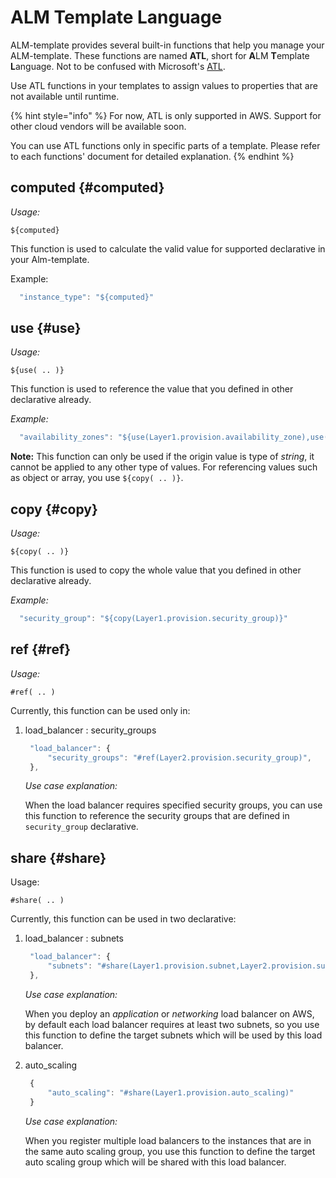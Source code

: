 # ALM Template Language

ALM-template provides several built-in functions that help you manage your ALM-template. These functions are named **ATL**, short for **A**LM **T**emplate **L**anguage. Not to be confused with Microsoft's [ATL](https://msdn.microsoft.com/en-us/library/3ax346b7.aspx).

Use ATL functions in your templates to assign values to properties that are not available until runtime.

{% hint style="info" %}
For now, ATL is only supported in AWS. Support for other cloud vendors will be available soon.

You can use ATL functions only in specific parts of a template. Please refer to each functions' document for detailed explanation.
{% endhint %}

## computed {#computed}

_Usage:_

`${computed}`

This function is used to calculate the valid value for supported declarative in your Alm-template.

Example:

```javascript
  "instance_type": "${computed}"
```

## use {#use}

_Usage:_

`${use( .. )}`

This function is used to reference the value that you defined in other declarative already.

_Example:_

```javascript
  "availability_zones": "${use(Layer1.provision.availability_zone),use(Layer2.provision.availability_zone)}"
```

**Note:** This function can only be used if the origin value is type of _string_, it cannot be applied to any other type of values. For referencing values such as object or array, you use `${copy( .. )}`.

## copy {#copy}

_Usage:_

`${copy( .. )}`

This function is used to copy the whole value that you defined in other declarative already.

_Example:_

```javascript
  "security_group": "${copy(Layer1.provision.security_group)}"
```

## ref {#ref}

_Usage:_

`#ref( .. )`

Currently, this function can be used only in:

1. load\_balancer : security\_groups

   ```javascript
    "load_balancer": {
        "security_groups": "#ref(Layer2.provision.security_group)",
    },
   ```

   _Use case explanation:_

   When the load balancer requires specified security groups, you can use this function to reference the security groups that are defined in `security_group` declarative.

## share {#share}

Usage:

`#share( .. )`

Currently, this function can be used in two declarative:

1. load\_balancer : subnets

   ```javascript
    "load_balancer": {
        "subnets": "#share(Layer1.provision.subnet,Layer2.provision.subnet)",
    },
   ```

   _Use case explanation:_

   When you deploy an _application_ or _networking_ load balancer on AWS, by default each load balancer requires at least two subnets, so you use this function to define the target subnets which will be used by this load balancer.

2. auto\_scaling

   ```javascript
    {
        "auto_scaling": "#share(Layer1.provision.auto_scaling)"
    }
   ```

   _Use case explanation:_

   When you register multiple load balancers to the instances that are in the same auto scaling group, you use this function to define the target auto scaling group which will be shared with this load balancer.

